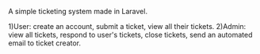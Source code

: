 A simple ticketing system made in Laravel.

1)User: create an account, submit a ticket, view all their tickets.
2)Admin: view all tickets, respond to user's tickets, close tickets, send an automated email to ticket creator. 
